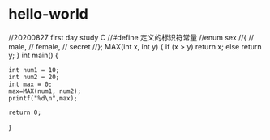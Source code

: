 # hello-world
//20200827 first day study C 
//#define 定义的标识符常量
//enum sex
//{
//	male,
//	female,
//	secret
//};
MAX(int x, int y)
{
	if (x > y)
		return x;
	else
		return y;
}
int main()
{

	int num1 = 10;
	int num2 = 20;
	int max = 0;
	max=MAX(num1, num2);
	printf("%d\n",max);

	return 0;
}
